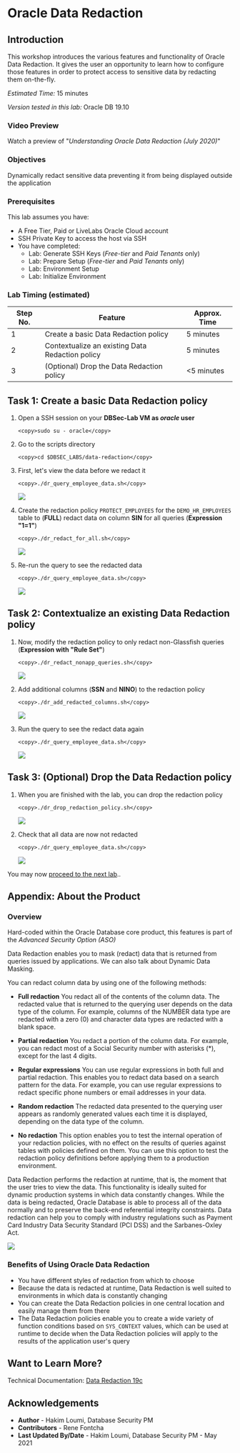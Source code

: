 # Oracle Data Redaction

## Introduction
This workshop introduces the various features and functionality of Oracle Data Redaction. It gives the user an opportunity to learn how to configure those features in order to protect access to sensitive data by redacting them on-the-fly.

*Estimated Time:* 15 minutes

*Version tested in this lab:* Oracle DB 19.10
### Video Preview
Watch a preview of "*Understanding Oracle Data Redaction (July 2020)*" [](youtube:ssy6Hov-MAs)

### Objectives
Dynamically redact sensitive data preventing it from being displayed outside the application

### Prerequisites
This lab assumes you have:
- A Free Tier, Paid or LiveLabs Oracle Cloud account
- SSH Private Key to access the host via SSH
- You have completed:
    - Lab: Generate SSH Keys (*Free-tier* and *Paid Tenants* only)
    - Lab: Prepare Setup (*Free-tier* and *Paid Tenants* only)
    - Lab: Environment Setup
    - Lab: Initialize Environment

### Lab Timing (estimated)
| Step No. | Feature | Approx. Time |
|--|------------------------------------------------------------|-------------|
| 1 | Create a basic Data Redaction policy | 5 minutes |
| 2 | Contextualize an existing Data Redaction policy | 5 minutes |
| 3 | (Optional) Drop the Data Redaction policy | <5 minutes |

## Task 1: Create a basic Data Redaction policy

1. Open a SSH session on your **DBSec-Lab VM as *oracle* user**

      ````
      <copy>sudo su - oracle</copy>
      ````

2. Go to the scripts directory

      ````
      <copy>cd $DBSEC_LABS/data-redaction</copy>
      ````

3. First, let's view the data before we redact it

      ````
      <copy>./dr_query_employee_data.sh</copy>
      ````

   ![](./images/dr-001.png " ")

4. Create the redaction policy `PROTECT_EMPLOYEES` for the `DEMO_HR_EMPLOYEES` table to (**FULL**) redact data on column **SIN** for all queries (**Expression "1=1"**)

      ````
      <copy>./dr_redact_for_all.sh</copy>
      ````

   ![](./images/dr-002.png " ")

5. Re-run the query to see the redacted data

      ````
      <copy>./dr_query_employee_data.sh</copy>
      ````

   ![](./images/dr-003.png " ")

## Task 2: Contextualize an existing Data Redaction policy

1. Now, modify the redaction policy to only redact non-Glassfish queries (**Expression with "Rule Set"**)

      ````
      <copy>./dr_redact_nonapp_queries.sh</copy>
      ````

   ![](./images/dr-004.png " ")

2. Add additional columns (**SSN** and **NINO**) to the redaction policy

      ````
      <copy>./dr_add_redacted_columns.sh</copy>
      ````

   ![](./images/dr-005.png " ")

3. Run the query to see the redact data again

      ````
      <copy>./dr_query_employee_data.sh</copy>
      ````

   ![](./images/dr-006.png " ")

## Task 3: (Optional) Drop the Data Redaction policy

1. When you are finished with the lab, you can drop the redaction policy

      ````
      <copy>./dr_drop_redaction_policy.sh</copy>
      ````

   ![](./images/dr-007.png " ")

2. Check that all data are now not redacted

      ````
      <copy>./dr_query_employee_data.sh</copy>
      ````

   ![](./images/dr-001.png " ")

You may now [proceed to the next lab](#next)..

## **Appendix**: About the Product
### **Overview**
Hard-coded within the Oracle Database core product, this features is part of the *Advanced Security Option (ASO)*

Data Redaction enables you to mask (redact) data that is returned from queries issued by applications. We can also talk about Dynamic Data Masking.

You can redact column data by using one of the following methods:

- **Full redaction**
You redact all of the contents of the column data. The redacted value that is returned to the querying user depends on the data type of the column. For example, columns of the NUMBER data type are redacted with a zero (0) and character data types are redacted with a blank space.

- **Partial redaction**
You redact a portion of the column data. For example, you can redact most of a Social Security number with asterisks (*), except for the last 4 digits.

- **Regular expressions**
You can use regular expressions in both full and partial redaction. This enables you to redact data based on a search pattern for the data. For example, you can use regular expressions to redact specific phone numbers or email addresses in your data.

- **Random redaction**
The redacted data presented to the querying user appears as randomly generated values each time it is displayed, depending on the data type of the column.

- **No redaction**
This option enables you to test the internal operation of your redaction policies, with no effect on the results of queries against tables with policies defined on them. You can use this option to test the redaction policy definitions before applying them to a production environment.

Data Redaction performs the redaction at runtime, that is, the moment that the user tries to view the data. This functionality is ideally suited for dynamic production systems in which data constantly changes. While the data is being redacted, Oracle Database is able to process all of the data normally and to preserve the back-end referential integrity constraints. Data redaction can help you to comply with industry regulations such as Payment Card Industry Data Security Standard (PCI DSS) and the Sarbanes-Oxley Act.

   ![](./images/aso-concept-dr.png " ")

### **Benefits of Using Oracle Data Redaction**
- You have different styles of redaction from which to choose
- Because the data is redacted at runtime, Data Redaction is well suited to environments in which data is constantly changing
- You can create the Data Redaction policies in one central location and easily manage them from there
- The Data Redaction policies enable you to create a wide variety of function conditions based on `SYS_CONTEXT` values, which can be used at runtime to decide when the Data Redaction policies will apply to the results of the application user's query

## Want to Learn More?
Technical Documentation: [Data Redaction 19c](https://docs.oracle.com/en/database/oracle/oracle-database/19/asoag/asopart1.html)

## Acknowledgements
- **Author** - Hakim Loumi, Database Security PM
- **Contributors** - Rene Fontcha
- **Last Updated By/Date** - Hakim Loumi, Database Security PM - May 2021
